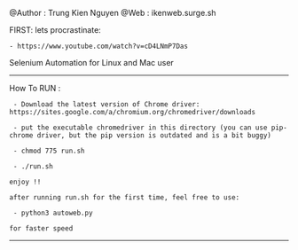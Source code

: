@Author : Trung Kien Nguyen 
@Web : ikenweb.surge.sh

FIRST: lets procrastinate: 
	
	- https://www.youtube.com/watch?v=cD4LNmP7Das

Selenium Automation for Linux and Mac user 

*****************************
How To RUN : 

	 - Download the latest version of Chrome driver: https://sites.google.com/a/chromium.org/chromedriver/downloads

	 - put the executable chromedriver in this directory (you can use pip-chrome driver, but the pip version is outdated and is a bit buggy)

     - chmod 775 run.sh

     - ./run.sh 

    enjoy !!

    after running run.sh for the first time, feel free to use: 

     - python3 autoweb.py 

    for faster speed

*****************************
